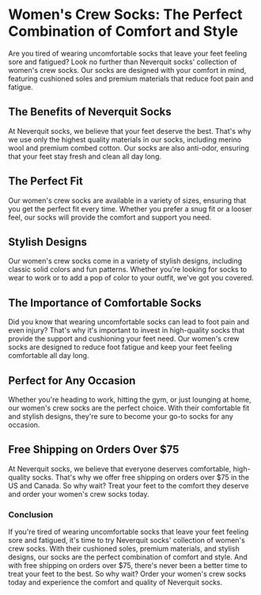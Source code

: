 # Women's Crew Socks: The Perfect Combination of Comfort and Style

Are you tired of wearing uncomfortable socks that leave your feet feeling sore and fatigued? Look no further than Neverquit socks' collection of women's crew socks. Our socks are designed with your comfort in mind, featuring cushioned soles and premium materials that reduce foot pain and fatigue.

## The Benefits of Neverquit Socks

At Neverquit socks, we believe that your feet deserve the best. That's why we use only the highest quality materials in our socks, including merino wool and premium combed cotton. Our socks are also anti-odor, ensuring that your feet stay fresh and clean all day long.

## The Perfect Fit

Our women's crew socks are available in a variety of sizes, ensuring that you get the perfect fit every time. Whether you prefer a snug fit or a looser feel, our socks will provide the comfort and support you need.

## Stylish Designs

Our women's crew socks come in a variety of stylish designs, including classic solid colors and fun patterns. Whether you're looking for socks to wear to work or to add a pop of color to your outfit, we've got you covered.

## The Importance of Comfortable Socks

Did you know that wearing uncomfortable socks can lead to foot pain and even injury? That's why it's important to invest in high-quality socks that provide the support and cushioning your feet need. Our women's crew socks are designed to reduce foot fatigue and keep your feet feeling comfortable all day long.

## Perfect for Any Occasion

Whether you're heading to work, hitting the gym, or just lounging at home, our women's crew socks are the perfect choice. With their comfortable fit and stylish designs, they're sure to become your go-to socks for any occasion.

## Free Shipping on Orders Over $75

At Neverquit socks, we believe that everyone deserves comfortable, high-quality socks. That's why we offer free shipping on orders over $75 in the US and Canada. So why wait? Treat your feet to the comfort they deserve and order your women's crew socks today.

### Conclusion

If you're tired of wearing uncomfortable socks that leave your feet feeling sore and fatigued, it's time to try Neverquit socks' collection of women's crew socks. With their cushioned soles, premium materials, and stylish designs, our socks are the perfect combination of comfort and style. And with free shipping on orders over $75, there's never been a better time to treat your feet to the best. So why wait? Order your women's crew socks today and experience the comfort and quality of Neverquit socks.